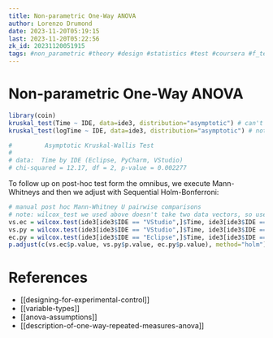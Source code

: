 ```yaml
---
title: Non-parametric One-Way ANOVA
author: Lorenzo Drumond
date: 2023-11-20T05:19:15
last: 2023-11-20T05:22:56
zk_id: 20231120051915
tags: #non_parametric #theory #design #statistics #test #coursera #f_test #experiment #rlang #normality #kruskal_wallis #week5 #anova #assumptions #designing_running_and_analyzing_experiments
---
```



# Non-parametric One-Way ANOVA
```R
library(coin)
kruskal_test(Time ~ IDE, data=ide3, distribution="asymptotic") # can't do exact with 3 levels
kruskal_test(logTime ~ IDE, data=ide3, distribution="asymptotic") # note: same result since based on ranks

#         Asymptotic Kruskal-Wallis Test
#
# data:  Time by IDE (Eclipse, PyCharm, VStudio)
# chi-squared = 12.17, df = 2, p-value = 0.002277
```

To follow up on post-hoc test form the omnibus, we execute Mann-Whitneys and then we adjust with Sequential Holm-Bonferroni:
```R
# manual post hoc Mann-Whitney U pairwise comparisons
# note: wilcox_test we used above doesn't take two data vectors, so use wilcox.test
vs.ec = wilcox.test(ide3[ide3$IDE == "VStudio",]$Time, ide3[ide3$IDE == "Eclipse",]$Time, exact=FALSE)
vs.py = wilcox.test(ide3[ide3$IDE == "VStudio",]$Time, ide3[ide3$IDE == "PyCharm",]$Time, exact=FALSE)
ec.py = wilcox.test(ide3[ide3$IDE == "Eclipse",]$Time, ide3[ide3$IDE == "PyCharm",]$Time, exact=FALSE)
p.adjust(c(vs.ec$p.value, vs.py$p.value, ec.py$p.value), method="holm")
```

# References
- [[designing-for-experimental-control]]
- [[variable-types]]
- [[anova-assumptions]]
- [[description-of-one-way-repeated-measures-anova]]
